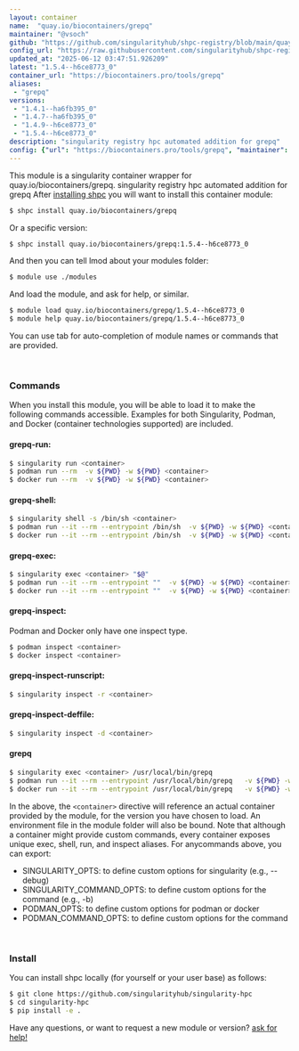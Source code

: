 ```yaml
---
layout: container
name:  "quay.io/biocontainers/grepq"
maintainer: "@vsoch"
github: "https://github.com/singularityhub/shpc-registry/blob/main/quay.io/biocontainers/grepq/container.yaml"
config_url: "https://raw.githubusercontent.com/singularityhub/shpc-registry/main/quay.io/biocontainers/grepq/container.yaml"
updated_at: "2025-06-12 03:47:51.926209"
latest: "1.5.4--h6ce8773_0"
container_url: "https://biocontainers.pro/tools/grepq"
aliases:
 - "grepq"
versions:
 - "1.4.1--ha6fb395_0"
 - "1.4.7--ha6fb395_0"
 - "1.4.9--h6ce8773_0"
 - "1.5.4--h6ce8773_0"
description: "singularity registry hpc automated addition for grepq"
config: {"url": "https://biocontainers.pro/tools/grepq", "maintainer": "@vsoch", "description": "singularity registry hpc automated addition for grepq", "latest": {"1.5.4--h6ce8773_0": "sha256:c577d5cf997b82ff496ad88de06f2b1e416151e10e1ccc7ed170880e0e555772"}, "tags": {"1.4.1--ha6fb395_0": "sha256:ff454b701ddd5e8252f3642eaa25c1aecbedbb12f99eed19694d43a9e6e04b79", "1.4.7--ha6fb395_0": "sha256:fd0df0e593a6f0249ff307b3ae87053fe3402b16aba72e956ea3c5de93686ccb", "1.4.9--h6ce8773_0": "sha256:5849fd8253a89de4cd00f62d9315da8860faa7888a8a17c33cb5c1d407ac826a", "1.5.4--h6ce8773_0": "sha256:c577d5cf997b82ff496ad88de06f2b1e416151e10e1ccc7ed170880e0e555772"}, "docker": "quay.io/biocontainers/grepq", "aliases": {"grepq": "/usr/local/bin/grepq"}}
---
```


This module is a singularity container wrapper for quay.io/biocontainers/grepq.
singularity registry hpc automated addition for grepq
After [installing shpc](#install) you will want to install this container module:


```bash
$ shpc install quay.io/biocontainers/grepq
```

Or a specific version:

```bash
$ shpc install quay.io/biocontainers/grepq:1.5.4--h6ce8773_0
```

And then you can tell lmod about your modules folder:

```bash
$ module use ./modules
```

And load the module, and ask for help, or similar.

```bash
$ module load quay.io/biocontainers/grepq/1.5.4--h6ce8773_0
$ module help quay.io/biocontainers/grepq/1.5.4--h6ce8773_0
```

You can use tab for auto-completion of module names or commands that are provided.

<br>

### Commands

When you install this module, you will be able to load it to make the following commands accessible.
Examples for both Singularity, Podman, and Docker (container technologies supported) are included.

#### grepq-run:

```bash
$ singularity run <container>
$ podman run --rm  -v ${PWD} -w ${PWD} <container>
$ docker run --rm  -v ${PWD} -w ${PWD} <container>
```

#### grepq-shell:

```bash
$ singularity shell -s /bin/sh <container>
$ podman run --it --rm --entrypoint /bin/sh  -v ${PWD} -w ${PWD} <container>
$ docker run --it --rm --entrypoint /bin/sh  -v ${PWD} -w ${PWD} <container>
```

#### grepq-exec:

```bash
$ singularity exec <container> "$@"
$ podman run --it --rm --entrypoint ""  -v ${PWD} -w ${PWD} <container> "$@"
$ docker run --it --rm --entrypoint ""  -v ${PWD} -w ${PWD} <container> "$@"
```

#### grepq-inspect:

Podman and Docker only have one inspect type.

```bash
$ podman inspect <container>
$ docker inspect <container>
```

#### grepq-inspect-runscript:

```bash
$ singularity inspect -r <container>
```

#### grepq-inspect-deffile:

```bash
$ singularity inspect -d <container>
```


#### grepq

```bash
$ singularity exec <container> /usr/local/bin/grepq
$ podman run --it --rm --entrypoint /usr/local/bin/grepq   -v ${PWD} -w ${PWD} <container> -c " $@"
$ docker run --it --rm --entrypoint /usr/local/bin/grepq   -v ${PWD} -w ${PWD} <container> -c " $@"
```



In the above, the `<container>` directive will reference an actual container provided
by the module, for the version you have chosen to load. An environment file in the
module folder will also be bound. Note that although a container
might provide custom commands, every container exposes unique exec, shell, run, and
inspect aliases. For anycommands above, you can export:

 - SINGULARITY_OPTS: to define custom options for singularity (e.g., --debug)
 - SINGULARITY_COMMAND_OPTS: to define custom options for the command (e.g., -b)
 - PODMAN_OPTS: to define custom options for podman or docker
 - PODMAN_COMMAND_OPTS: to define custom options for the command

<br>

### Install

You can install shpc locally (for yourself or your user base) as follows:

```bash
$ git clone https://github.com/singularityhub/singularity-hpc
$ cd singularity-hpc
$ pip install -e .
```

Have any questions, or want to request a new module or version? [ask for help!](https://github.com/singularityhub/singularity-hpc/issues)